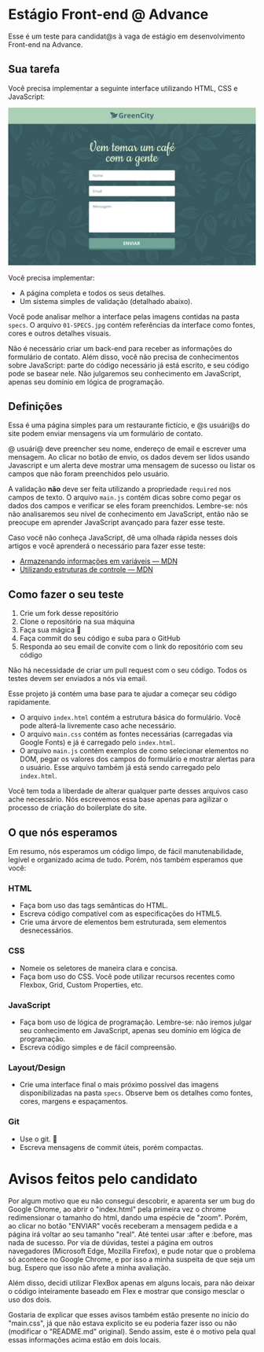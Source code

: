 # Estágio Front-end @ Advance
Esse é um teste para candidat@s à vaga de estágio em desenvolvimento Front-end na Advance.

## Sua tarefa
Você precisa implementar a seguinte interface utilizando HTML, CSS e JavaScript:

![A interface a ser implementada](specs/00-DEFAULT.jpg)

Você precisa implementar:
* A página completa e todos os seus detalhes.
* Um sistema simples de validação (detalhado abaixo).

Você pode analisar melhor a interface pelas imagens contidas na pasta `specs`. O arquivo
`01-SPECS.jpg` contém referências da interface como fontes, cores e outros detalhes visuais.

Não é necessário criar um back-end para receber as informações do formulário de contato.
Além disso, você não precisa de conhecimentos sobre JavaScript: parte do código necessário 
já está escrito, e seu código pode se basear nele. Não julgaremos seu conhecimento em 
JavaScript, apenas seu domínio em lógica de programação.

## Definições
Essa é uma página simples para um restaurante fictício, e @s usuári@s do site podem enviar
mensagens via um formulário de contato. 

@ usuári@ deve preencher seu nome, endereço de email e escrever uma mensagem. Ao clicar no
botão de envio, os dados devem ser lidos usando Javascript e um alerta deve mostrar uma 
mensagem de sucesso ou listar os campos que não foram preenchidos pelo usuário.

A validação **não** deve ser feita utilizando a propriedade `required` nos campos de texto. O
arquivo `main.js` contém dicas sobre como pegar os dados dos campos e verificar
se eles foram preenchidos. Lembre-se: nós não analisaremos seu nível de conhecimento
em JavaScript, então não se preocupe em aprender JavaScript avançado para fazer esse teste.

Caso você não conheça JavaScript, dê uma olhada rápida nesses dois artigos e você aprenderá
o necessário para fazer esse teste:

* [Armazenando informações em variáveis — MDN](https://developer.mozilla.org/pt-BR/docs/Learn/JavaScript/First_steps/Vari%C3%A1veis)
* [Utilizando estruturas de controle — MDN](https://developer.mozilla.org/pt-BR/docs/Aprender/JavaScript/Elementos_construtivos/conditionals)

## Como fazer o seu teste
1. Crie um fork desse repositório
2. Clone o repositório na sua máquina
3. Faça sua mágica 🌈
4. Faça commit do seu código e suba para o GitHub
5. Responda ao seu email de convite com o link do repositório com seu código

Não há necessidade de criar um pull request com o seu código. Todos os testes devem ser 
enviados a nós via email.

Esse projeto já contém uma base para te ajudar a começar seu código rapidamente.

* O arquivo `index.html` contém a estrutura básica do formulário. Você pode alterá-la
livremente caso ache necessário.
* O arquivo `main.css` contém as fontes necessárias (carregadas via Google Fonts) e já
é carregado pelo `index.html`.
* O arquivo `main.js` contém exemplos de como selecionar elementos no DOM, pegar os 
valores dos campos do formulário e mostrar alertas para o usuário. Esse arquivo também
já está sendo carregado pelo `index.html`.

Você tem toda a liberdade de alterar qualquer parte desses arquivos caso ache necessário. 
Nós escrevemos essa base apenas para agilizar o processo de criação do boilerplate do site.

## O que nós esperamos
Em resumo, nós esperamos um código limpo, de fácil manutenabilidade, legível e organizado
acima de tudo. Porém, nós também esperamos que você:

### HTML
* Faça bom uso das tags semânticas do HTML.
* Escreva código compatível com as especificações do HTML5.
* Crie uma árvore de elementos bem estruturada, sem elementos desnecessários.

### CSS
* Nomeie os seletores de maneira clara e concisa.
* Faça bom uso do CSS. Você pode utilizar recursos recentes como Flexbox, Grid, 
Custom Properties, etc.

### JavaScript
* Faça bom uso de lógica de programação. Lembre-se: não iremos julgar seu conhecimento 
em JavaScript, apenas seu domínio em lógica de programação.
* Escreva código simples e de fácil compreensão.

### Layout/Design
* Crie uma interface final o mais próximo possível das imagens disponibilizadas na pasta
`specs`. Observe bem os detalhes como fontes, cores, margens e espaçamentos.

### Git
* Use o git. 👀
* Escreva mensagens de commit úteis, porém compactas.

# Avisos feitos pelo candidato
Por algum motivo que eu não consegui descobrir, e aparenta ser um bug do Google Chrome, ao abrir o "index.html" pela primeira vez o chrome redimensionar o tamanho do html, dando uma espécie de "zoom". Porém, ao clicar no botão "ENVIAR" vocês receberam a mensagem pedida e a página irá voltar ao seu tamanho "real". Até tentei usar :after e :before, mas nada de sucesso. Por via de dúvidas, testei a página em outros navegadores (Microsoft Edge, Mozilla Firefox), e pude notar que o problema só acontece no Google Chrome, e por isso a minha suspeita
de que seja um bug. Espero que isso não afete a minha avaliação.

Além disso, decidi utilizar FlexBox apenas em alguns locais, para não deixar o código inteiramente baseado em Flex e mostrar que consigo mesclar o uso dos dois.	

Gostaria de explicar que esses avisos também estão presente no início do "main.css", já que não estava explicito se eu poderia fazer isso ou não (modificar o "README.md" original). Sendo assim, este é o motivo pela qual essas informações acima estão em dois locais.